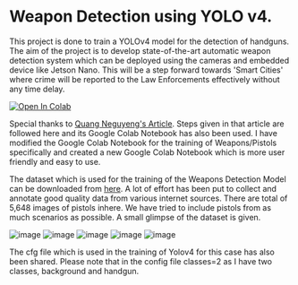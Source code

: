 # Weapon Detection using YOLO v4. 
This project is done to train a YOLOv4 model for the detection of handguns. The aim of the project is to develop state-of-the-art automatic weapon detection system which can be deployed using the cameras and embedded device like Jetson Nano. This will be a step forward towards 'Smart Cities' where crime will be reported to the Law Enforcements effectively without any time delay. 

[![Open In Colab](https://colab.research.google.com/assets/colab-badge.svg)](https://colab.research.google.com/github/anasali0006/Weapon-Detection-Yolov4/blob/main/Yolov4_training.ipynb)

Special thanks to [Quang Neguyeng's Article](https://towardsdatascience.com/yolov4-in-google-colab-train-your-custom-dataset-traffic-signs-with-ease-3243ca91c81d). Steps given in that article are followed here and its Google Colab Notebook has also been used. I have modified the Google Colab Notebook for the training of Weapons/Pistols specifically and created a new Google Colab Notebook which is more user friendly and easy to use. 

The dataset which is used for the training of the Weapons Detection Model can be downloaded from [here](https://drive.google.com/file/d/15L4KCo61a34GdWZLCk-du-JFx-KHCTBz/view?usp=sharing). A lot of effort has been put to collect and annotate good quality data from various internet sources. There are total of 5,648 images of pistols inhere. We have tried to include pistols from as much scenarios as possible. A small glimpse of the dataset is given. 


![image](https://user-images.githubusercontent.com/61320147/115640097-9ac00d00-a32f-11eb-9b80-f4ff69435ff1.png)
![image](https://user-images.githubusercontent.com/61320147/115640118-a6133880-a32f-11eb-90a0-802fbaaba68f.png)
![image](https://user-images.githubusercontent.com/61320147/115640125-a9a6bf80-a32f-11eb-86f6-ec679831453f.png)
![image](https://user-images.githubusercontent.com/61320147/115640162-b9260880-a32f-11eb-8048-5058b54fb091.png)
![image](https://user-images.githubusercontent.com/61320147/115640183-c4793400-a32f-11eb-8108-375c37d29e01.png)

The cfg file which is used in the training of Yolov4 for this case has also been shared. Please note that in the config file classes=2 as I have two classes, background and handgun. 
